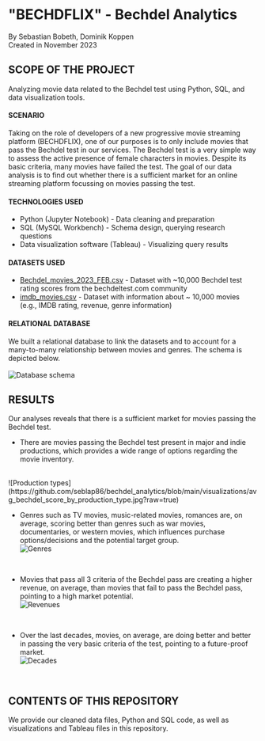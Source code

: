 # "BECHDFLIX" - Bechdel Analytics

By Sebastian Bobeth, Dominik Koppen  
Created in November 2023


## SCOPE OF THE PROJECT
Analyzing movie data related to the Bechdel test using Python, SQL, and data visualization tools.

#### SCENARIO
Taking on the role of developers of a new progressive movie streaming platform (BECHDFLIX), one of our purposes is to only include movies that pass the Bechdel test in our services. The Bechdel test is a very simple way to assess the active presence of female characters in movies. Despite its basic criteria, many movies have failed the test.
The goal of our data analysis is to find out whether there is a sufficient market for an online streaming platform focussing on movies passing the test.

#### TECHNOLOGIES USED
- Python (Jupyter Notebook) - Data cleaning and preparation
- SQL (MySQL Workbench) - Schema design, querying research questions
- Data visualization software (Tableau) - Visualizing query results

#### DATASETS USED
- [Bechdel_movies_2023_FEB.csv](https://www.kaggle.com/datasets/treelunar/bechdel-test-movies-as-of-feb-28-2023) - Dataset with ~10,000 Bechdel test rating scores from the bechdeltest.com community
- [imdb_movies.csv](https://www.kaggle.com/datasets/ashpalsingh1525/imdb-movies-dataset) - Dataset with information about ~ 10,000 movies (e.g., IMDB rating, revenue, genre information)

#### RELATIONAL DATABASE
We built a relational database to link the datasets and to account for a many-to-many relationship between movies and genres. The schema is depicted below.  
<br>
![Database schema](https://github.com/seblap86/bechdel_analytics/blob/main/bechdel_analytics_ERD.jpg?raw=true)

## RESULTS 
Our analyses reveals that there is a sufficient market for movies passing the Bechdel test.
- There are movies passing the Bechdel test present in major and indie productions, which provides a wide range of options regarding the movie inventory.  
<br>  
![Production types](https://github.com/seblap86/bechdel_analytics/blob/main/visualizations/avg_bechdel_score_by_production_type.jpg?raw=true)
<br>

- Genres such as TV movies, music-related movies, romances are, on average, scoring better than genres such as war movies, documentaries, or western movies, which influences purchase options/decisions and the potential target group.  
![Genres](https://github.com/seblap86/bechdel_analytics/blob/main/visualizations/avg_bechdel_score_by_genre.jpg?raw=true)
<br>

- Movies that pass all 3 criteria of the Bechdel pass are creating a higher revenue, on average, than movies that fail to pass the Bechdel pass, pointing to a high market potential.  
![Revenues](https://github.com/seblap86/bechdel_analytics/blob/main/visualizations/avg_revenue_by_bechdel_score.jpg?raw=true)
<br>

- Over the last decades, movies, on average, are doing better and better in passing the very basic criteria of the test, pointing to a future-proof market.  
![Decades](https://github.com/seblap86/bechdel_analytics/blob/main/visualizations/avg_bechdel_score_through_decades.png?raw=true)
<br>

## CONTENTS OF THIS REPOSITORY
We provide our cleaned data files, Python and SQL code, as well as visualizations and Tableau files in this repository.
